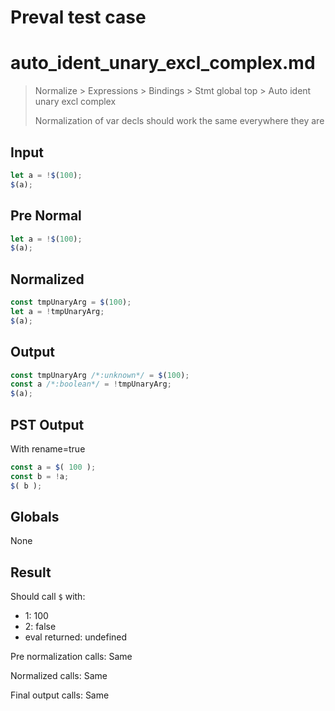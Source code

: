 # Preval test case

# auto_ident_unary_excl_complex.md

> Normalize > Expressions > Bindings > Stmt global top > Auto ident unary excl complex
>
> Normalization of var decls should work the same everywhere they are

## Input

`````js filename=intro
let a = !$(100);
$(a);
`````

## Pre Normal


`````js filename=intro
let a = !$(100);
$(a);
`````

## Normalized


`````js filename=intro
const tmpUnaryArg = $(100);
let a = !tmpUnaryArg;
$(a);
`````

## Output


`````js filename=intro
const tmpUnaryArg /*:unknown*/ = $(100);
const a /*:boolean*/ = !tmpUnaryArg;
$(a);
`````

## PST Output

With rename=true

`````js filename=intro
const a = $( 100 );
const b = !a;
$( b );
`````

## Globals

None

## Result

Should call `$` with:
 - 1: 100
 - 2: false
 - eval returned: undefined

Pre normalization calls: Same

Normalized calls: Same

Final output calls: Same
